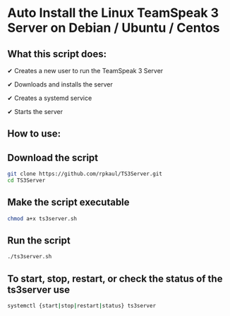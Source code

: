 # Auto Install the Linux TeamSpeak 3 Server on Debian / Ubuntu / Centos

## **What this script does:**

✔ Creates a new user to run the TeamSpeak 3 Server

✔ Downloads and installs the server

✔ Creates a systemd service 

✔ Starts the server

## **How to use:**

## Download the script
```bash
git clone https://github.com/rpkaul/TS3Server.git
cd TS3Server
```

## Make the script executable
                                       
```bash
chmod a+x ts3server.sh
```

## Run the script

```bash
./ts3server.sh
```

## To start, stop, restart, or check the status of the ts3server use

```bash
systemctl {start|stop|restart|status} ts3server
```
